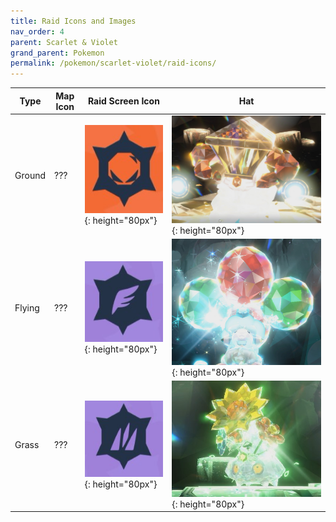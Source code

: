 ```yaml
---
title: Raid Icons and Images
nav_order: 4
parent: Scarlet & Violet
grand_parent: Pokemon
permalink: /pokemon/scarlet-violet/raid-icons/
---
```



| Type              |Map Icon | Raid Screen Icon              | Hat |
|------------------------------|--------------|-----------------------------|---------------|
| Ground | ??? | ![ground-icon](/images/pokemon/scarlet-violet/ground-raid-icon.jpg){: height="80px"} | ![ground-icon](/images/pokemon/scarlet-violet/ground-raid-hat.jpg){: height="80px"} |
| Flying | ??? | ![flying-icon](/images/pokemon/scarlet-violet/flying-raid-icon.jpg){: height="80px"} | ![flying-icon](/images/pokemon/scarlet-violet/flying-raid-hat.jpg){: height="80px"} |
| Grass | ??? | ![grass-icon](/images/pokemon/scarlet-violet/grass-raid-icon.jpg){: height="80px"} | ![grass-icon](/images/pokemon/scarlet-violet/grass-raid-hat.jpg){: height="80px"} |
